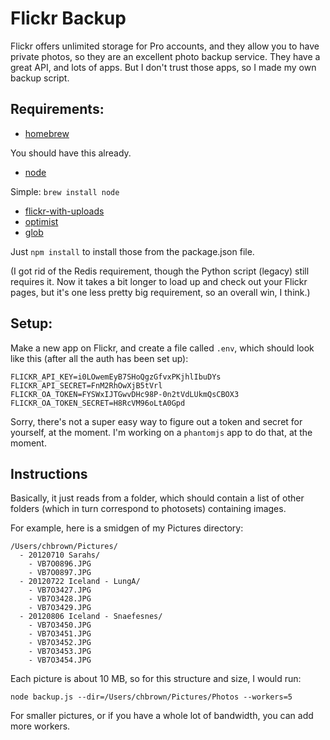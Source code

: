 # Flickr Backup

Flickr offers unlimited storage for Pro accounts, and they allow you to have private photos, so they are an excellent photo backup service. They have a great API, and lots of apps. But I don't trust those apps, so I made my own backup script.

## Requirements:

* [homebrew](https://github.com/mxcl/homebrew)

You should have this already.

* [node](https://github.com/joyent/node)

Simple: `brew install node`

* [flickr-with-uploads](https://github.com/chbrown/flickr-with-uploads)
* [optimist](https://http://github.com/substack/node-optimist)
* [glob](https://http://github.com/isaacs/node-glob)

Just `npm install` to install those from the package.json file.

(I got rid of the Redis requirement, though the Python script (legacy) still requires it. Now it takes a bit longer to load up and check out your Flickr pages, but it's one less pretty big requirement, so an overall win, I think.)

## Setup:

Make a new app on Flickr, and create a file called `.env`, which should look like this (after all the auth has been set up):

    FLICKR_API_KEY=i0LOwemEyB7SHoQgzGfvxPKjhlIbuDYs
    FLICKR_API_SECRET=FnM2RhOwXjB5tVrl
    FLICKR_OA_TOKEN=FYSWxIJTGwvDHc98P-0n2tVdLUkmQsCBOX3
    FLICKR_OA_TOKEN_SECRET=H8RcVM96oLtA0Gpd

Sorry, there's not a super easy way to figure out a token and secret for yourself, at the moment. I'm working on a `phantomjs` app to do that, at the moment. 

## Instructions

Basically, it just reads from a folder, which should contain a list of other folders (which in turn correspond to photosets) containing images.

For example, here is a smidgen of my Pictures directory:

    /Users/chbrown/Pictures/
      - 20120710 Sarahs/
        - VB7O0896.JPG
        - VB7O0897.JPG
      - 20120722 Iceland - LungA/
        - VB7O3427.JPG
        - VB7O3428.JPG
        - VB7O3429.JPG
      - 20120806 Iceland - Snaefesnes/
        - VB7O3450.JPG
        - VB7O3451.JPG
        - VB7O3452.JPG
        - VB7O3453.JPG
        - VB7O3454.JPG

Each picture is about 10 MB, so for this structure and size, I would run:

    node backup.js --dir=/Users/chbrown/Pictures/Photos --workers=5

For smaller pictures, or if you have a whole lot of bandwidth, you can add more workers.

